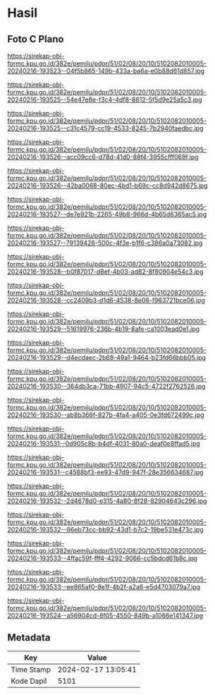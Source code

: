 # Hasil

## Foto C Plano

https://sirekap-obj-formc.kpu.go.id/382e/pemilu/pdpr/51/02/08/20/10/5102082010005-20240216-193523--04f5b865-149b-433a-ba6a-e0b88d61d857.jpg

https://sirekap-obj-formc.kpu.go.id/382e/pemilu/pdpr/51/02/08/20/10/5102082010005-20240216-193525--54e47e8e-f3c4-4df8-8612-5f5d9e25a5c3.jpg

https://sirekap-obj-formc.kpu.go.id/382e/pemilu/pdpr/51/02/08/20/10/5102082010005-20240216-193525--c31c4579-cc19-4533-8245-7b2940faedbc.jpg

https://sirekap-obj-formc.kpu.go.id/382e/pemilu/pdpr/51/02/08/20/10/5102082010005-20240216-193526--acc09cc6-d78d-41d0-88f4-3955cfff069f.jpg

https://sirekap-obj-formc.kpu.go.id/382e/pemilu/pdpr/51/02/08/20/10/5102082010005-20240216-193526--42ba0068-80ec-4bd1-b69c-cc8d942d8675.jpg

https://sirekap-obj-formc.kpu.go.id/382e/pemilu/pdpr/51/02/08/20/10/5102082010005-20240216-193527--de7e921b-2265-49b8-966d-4b65d6365ac5.jpg

https://sirekap-obj-formc.kpu.go.id/382e/pemilu/pdpr/51/02/08/20/10/5102082010005-20240216-193527--79139426-500c-4f3e-b1f6-c386a0a73082.jpg

https://sirekap-obj-formc.kpu.go.id/382e/pemilu/pdpr/51/02/08/20/10/5102082010005-20240216-193528--b0f87017-d8ef-4b03-ad82-8f80904e54c3.jpg

https://sirekap-obj-formc.kpu.go.id/382e/pemilu/pdpr/51/02/08/20/10/5102082010005-20240216-193528--cc2409b3-d1d6-4538-8e08-f963721bce06.jpg

https://sirekap-obj-formc.kpu.go.id/382e/pemilu/pdpr/51/02/08/20/10/5102082010005-20240216-193529--51619976-236b-4b19-8afe-ca1003ead0e1.jpg

https://sirekap-obj-formc.kpu.go.id/382e/pemilu/pdpr/51/02/08/20/10/5102082010005-20240216-193529--d4ecdaec-2b68-49a1-9464-b23fd66bbb05.jpg

https://sirekap-obj-formc.kpu.go.id/382e/pemilu/pdpr/51/02/08/20/10/5102082010005-20240216-193530--364db3ca-71bb-4907-94c5-4722f2762526.jpg

https://sirekap-obj-formc.kpu.go.id/382e/pemilu/pdpr/51/02/08/20/10/5102082010005-20240216-193530--ab8b368f-827b-4fa4-a405-0e3fd672499c.jpg

https://sirekap-obj-formc.kpu.go.id/382e/pemilu/pdpr/51/02/08/20/10/5102082010005-20240216-193531--0d905c8b-b4df-4031-80a0-deaf0e8ffad5.jpg

https://sirekap-obj-formc.kpu.go.id/382e/pemilu/pdpr/51/02/08/20/10/5102082010005-20240216-193531--c4588bf3-ee93-47d9-947f-28e356634687.jpg

https://sirekap-obj-formc.kpu.go.id/382e/pemilu/pdpr/51/02/08/20/10/5102082010005-20240216-193532--2d4678d0-e315-4a80-8f28-82904643c296.jpg

https://sirekap-obj-formc.kpu.go.id/382e/pemilu/pdpr/51/02/08/20/10/5102082010005-20240216-193532--86eb73cc-bb92-43d1-b7c2-19be531e473c.jpg

https://sirekap-obj-formc.kpu.go.id/382e/pemilu/pdpr/51/02/08/20/10/5102082010005-20240216-193533--4ffac59f-fff4-4292-9066-cc5bdcd61b8c.jpg

https://sirekap-obj-formc.kpu.go.id/382e/pemilu/pdpr/51/02/08/20/10/5102082010005-20240216-193533--ee865af0-8e1f-4b2f-a2a6-e5d4703079a7.jpg

https://sirekap-obj-formc.kpu.go.id/382e/pemilu/pdpr/51/02/08/20/10/5102082010005-20240216-193524--a56904cd-8f05-4550-849b-a1066e141347.jpg


## Metadata

| Key        | Value               |
| ---------- | ------------------- |
| Time Stamp | 2024-02-17 13:05:41 |
| Kode Dapil | 5101                |




